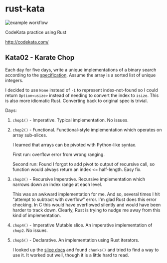 # rust-kata

![example workflow](https://github.com/krscott/rust-kata/actions/workflows/rust.yml/badge.svg)

CodeKata practice using Rust

http://codekata.com/


## Kata02 - Karate Chop
Each day for five days, write a unique implementations of a binary search
according to the [specification].
Assume the array is a sorted list of unique integers.

I decided to use `None` instead of `-1` to represent index-not-found so I could
return `Option<usize>` instead of needing to convert the index to `isize`. This
is also more idiomatic Rust. Converting back to original spec is trivial.

Days:
1. `chop1()` - Imperative.
   Typical implementation. No issues.

2. `chop2()` - Functional.
   Functional-style implementation which operates on array sub-slices.

   I learned that arrays can be pivoted with Python-like syntax.

   First run: overflow error from wrong ranging.

   Second run: Found I forgot to add pivot to output of recursive call, so function
   would always return an index <= half-length. Easy fix.

3. `chop3()` - Recursive Imperative.
   Recursive implementation which narrows down an index range at each level.

   This was an awkward implementation for me. And so, several times I hit "attempt to subtract with
   overflow" error. I'm glad Rust does this error checking. In C this would have overflowed
   silently and would have been harder to track down. Clearly, Rust is trying to nudge me away from
   this kind of implementation.

4. `chop4()` - Imperative Mutable slice.
   An imperative implementation of `chop2`. No issues.

5. `chop5()` - Declarative.
   An implementation using Rust iterators.

   I looked up the [slice docs] and found `chunks()` and tried to find a way to use it. It worked
   out well, though it is a little hard to read.


[specification]: http://codekata.com/kata/kata02-karate-chop/
[slice docs]: https://doc.rust-lang.org/std/primitive.slice.html
